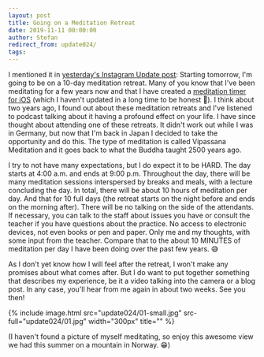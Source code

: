 ```yaml
---
layout: post
title: Going on a Meditation Retreat
date: 2019-11-11 00:00:00
author: Stefan
redirect_from: update024/
tags:
---
```


I mentioned it in [yesterday's Instagram Update post](/update023): Starting tomorrow, I'm going to be on a 10-day meditation retreat. Many of you know that I've been meditating for a few years now and that I have created a [meditation timer for iOS](/nodoka) (which I haven't updated in a long time to be honest 🙈). I think about two years ago, I found out about these meditation retreats and I've listened to podcast talking about it having a profound effect on your life. I have since thought about attending one of these retreats. It didn't work out while I was in Germany, but now that I'm back in Japan I decided to take the opportunity and do this. The type of meditation is called Vipassana Meditation and it goes back to what the Buddha taught 2500 years ago.

I try to not have many expectations, but I do expect it to be HARD. The day starts at 4:00 a.m. and ends at 9:00 p.m. Throughout the day, there will be many meditation sessions interspersed by breaks and meals, with a lecture concluding the day. In total, there will be about 10 hours of meditation per day. And that for 10 full days (the retreat starts on the night before and ends on the morning after). There will be no talking on the side of the attendants. If necessary, you can talk to the staff about issues you have or consult the teacher if you have questions about the practice. No access to electronic devices, not even books or pen and paper. Only me and my thoughts, with some input from the teacher. Compare that to the about 10 MINUTES of meditation per day I have been doing over the past few years. 😅

As I don't yet know how I will feel after the retreat, I won't make any promises about what comes after. But I do want to put together something that describes my experience, be it a video talking into the camera or a blog post. In any case, you'll hear from me again in about two weeks. See you then!

{% include image.html src="update024/01-small.jpg" src-full="update024/01.jpg"  width="300px" title="" %}

(I haven't found a picture of myself meditating, so enjoy this awesome view we had this summer on a mountain in Norway. 😁)
